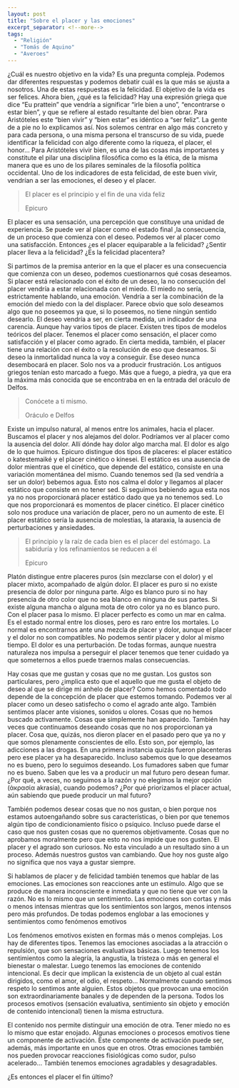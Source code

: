 ```yaml
---
layout: post
title: "Sobre el placer y las emociones"
excerpt_separator: <!--more-->
tags: 
  - "Religión"
  - "Tomás de Aquino"
  - "Averoes"
---
```

¿Cuál es nuestro objetivo en la vida? Es una pregunta compleja. Podemos dar diferentes respuestas y podemos debatir cuál es la que más se ajusta a nosotros. Una de estas respuestas es la felicidad. El objetivo de la vida es ser felices. Ahora bien, ¿qué es la felicidad? Hay una expresión griega que dice “Eu prattein” que vendría a significar “irle bien a uno”, “encontrarse o estar bien”, y que se refiere al estado resultante del bien obrar. Para Aristóteles este “bien vivir” y “bien estar” es idéntico a “ser feliz”. La gente de a pie no lo explicamos así. Nos solemos centrar en algo más concreto y para cada persona, o una misma persona el transcurso de su vida, puede identificar la felicidad con algo diferente como la riqueza, el placer, el honor… Para Aristóteles vivir bien,  es una de las cosas más importantes y constitute el pilar una disciplina filosófica como es la ética, de la misma manera que es uno de los pilares seminales de la filosofía política occidental. Uno de los indicadores de esta felicidad, de este buen vivir, vendrían a ser las emociones, el deseo y el placer.
<!--more-->

> El placer es el principio y el fin de una vida feliz
> 
>Epicuro

El placer es una sensación, una percepción que constituye una unidad de experiencia. Se puede ver al placer como el estado final ,la consecuencia, de un proceso que comienza con el deseo. Podemos ver al placer como una satisfacción. Entonces ¿es el placer equiparable a la felicidad? ¿Sentir placer lleva a la felicidad? ¿Es la felicidad placentera?

Si partimos de la premisa anterior en la que el placer es una consecuencia que comienza con un deseo, podemos cuestionarnos qué cosas deseamos. Si placer está relacionado con el éxito de un deseo, la no consecución del placer vendría a estar relacionada con el miedo. El miedo no sería, estrictamente hablando, una emoción. Vendría a ser la combinación de la emoción del miedo con la del displacer. Parece obvio que solo deseamos algo que no poseemos ya que, si lo poseemos, no tiene ningún sentido desearlo. El deseo vendría a ser, en cierta medida, un indicador de una carencia. Aunque hay varios tipos de placer. Existen tres tipos de modelos teóricos del placer. Tenemos el placer como sensación, el placer como satisfacción y el placer como agrado. En cierta medida, también, el placer tiene una relación con el éxito o la resolución de eso que deseamos. Si deseo la inmortalidad nunca la voy a conseguir. Ese deseo nunca desembocará en placer. Solo nos va a producir frustración. Los antiguos griegos tenían esto marcado a fuego. Más que a fuego, a piedra, ya que era la máxima más conocida que se encontraba en en la entrada del oráculo de Delfos. 

> Conócete a ti mismo.
>
> Oráculo e Delfos

Existe un impulso natural, al menos entre los animales, hacia el placer. Buscamos el placer y nos alejamos del dolor. Podríamos ver al placer como la ausencia del dolor. Allí dónde hay dolor algo marcha mal. El dolor es algo de lo que huimos. Epicuro distingue dos tipos de placeres: el placer estático o katestemaiké y el placer cinético o kinesei. El estático es una ausencia de dolor mientras que el cinético, que depende del estático, consiste en una variación momentánea del mismo. Cuando tenemos sed (la sed vendría a ser un dolor) bebemos agua. Esto nos calma el dolor y llegamos al placer estático que consiste en no tener sed. Si seguimos bebiendo agua esta nos ya no nos proporcionará placer estático dado que ya no tenemos sed. Lo que nos proporcionará es momentos de placer cinético. El placer cinético solo nos produce una variación de placer, pero no un aumento 	de este. El placer estático sería la ausencia de molestias, la ataraxia, la ausencia de perturbaciones y ansiedades.

> El principio y la raíz de cada bien es el placer del estómago. La sabiduría y los refinamientos se reducen a él
>
> Epicuro

Platón distingue entre placeres puros (sin mezclarse con el dolor) y el placer mixto, acompañado de algún dolor. El placer es puro si no existe presencia de dolor por ninguna parte. Algo es blanco puro si no hay presencia de otro color que no sea blanco en ninguna de sus partes. Si existe alguna mancha o alguna mota de otro color ya no es blanco puro. Con el placer pasa lo mismo. El placer perfecto es como un mar en calma. Es el estado normal entre los dioses, pero es raro entre los mortales. Lo normal es encontrarnos ante una mezcla de placer y dolor, aunque el placer y el dolor no son compatibles. No podemos sentir placer y dolor al mismo tiempo. El dolor es una perturbación. De todas formas, aunque nuestra naturaleza nos impulsa a perseguir el placer tenemos que tener cuidado ya que someternos a ellos puede traernos malas consecuencias.

Hay cosas que me gustan y cosas que no me gustan. Los gustos son particulares, pero ¿implica esto que el aquello que me gusta el objeto de deseo al que se dirige mi anhelo de placer? Como hemos comentado todo depende de la concepción de placer que estemos tomando. Podemos ver al placer como un deseo satisfecho o como el agrado ante algo. También sentimos placer ante visiones, sonidos u olores. Cosas que no hemos buscado activamente. Cosas que simplemente han aparecido. También hay veces que continuamos deseando cosas que no nos proporcionan ya placer. Cosa que, quizás, nos dieron placer en el pasado pero que ya no y que somos plenamente conscientes de ello. Esto son, por ejemplo, las adicciones a las drogas. En una primera instancia quizás fueron placenteras pero ese placer ya ha desaparecido. Incluso sabemos que lo que deseamos no es bueno, pero lo seguimos deseando. Los fumadores saben que fumar no es bueno. Saben que les va a producir un mal futuro pero desean fumar.  ¿Por qué, a veces, no seguimos a la razón y no elegimos la mejor opción (ἀκρασία akrasia), cuando podemos? ¿Por qué priorizamos el placer actual, aún sabiendo que puede producir un mal futuro?

También podemos desear cosas que no nos gustan, o bien porque nos estamos autoengañando sobre sus características, o bien por que tenemos algún tipo de condicionamiento físico o psíquico. Incluso puede darse el caso que nos gusten cosas que no queremos objetivamente. Cosas que no aprobamos moralmente pero que esto no nos impide que nos gusten. El placer y el agrado son curiosos. No esta vinculado a un resultado sino a un proceso. Además nuestros gustos van cambiando. Que hoy nos guste algo no significa que nos vaya a gustar siempre.

Si hablamos de placer y de felicidad también tenemos que hablar de las emociones. Las emociones son reacciones ante un estímulo. Algo que se produce de manera inconsciente e inmediata y que no tiene que ver con la razón. No es lo mismo que un sentimiento. Las emociones son cortas y más o menos intensas mientras que los sentimientos son largos, menos intensos pero más profundos. De todas podemos englobar a las emociones y sentimientos como fenómenos emotivos

Los fenómenos emotivos existen en formas más o menos complejas. Los hay de diferentes tipos. Tenemos las emociones asociadas a la atracción o repulsión, que son sensaciones evaluativas básicas. Luego tenemos los sentimientos como la alegría, la angustia, la tristeza o más en general el bienestar o malestar. Luego tenemos las emociones de contenido intencional. Es decir que implican la existencia de un objeto al cual están dirigidos, como el amor, el odio, el respeto… Normalmente cuando sentimos respeto lo sentimos ante alguien. Estos objetos que provocan una emoción son extraordinariamente banales y de dependen de la persona. Todos los procesos emotivos (sensación evaluativa, sentimiento sin objeto y emoción de contenido intencional) tienen la misma estructura.

El contenido nos permite distinguir una emoción de otra. Tener miedo no es lo mismo que estar enojado. Algunas emociones o procesos emotivos tiene un componente de activación. Este componente de activación puede ser, además, más importante en unos que en otros. Otras emociones también nos pueden provocar reacciones fisiológicas como sudor, pulso acelerado… También tenemos emociones agradables y desagradables.

¿Es entonces el placer el fin último?